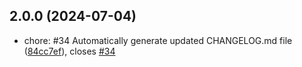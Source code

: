 ## 2.0.0 (2024-07-04)

* chore: #34 Automatically generate updated CHANGELOG.md file ([84cc7ef](https://github.com/diskcloud/service/commit/84cc7ef)), closes [#34](https://github.com/diskcloud/service/issues/34)



